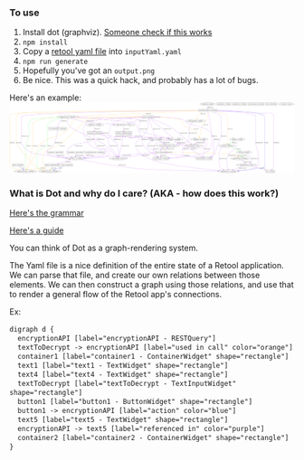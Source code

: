 ### To use

1. Install dot (graphviz). [Someone check if this works](https://brewinstall.org/Install-graphviz-on-Mac-with-Brew/)
2. `npm install`
3. Copy a [retool yaml file](https://github.com/narvar/narvar-retool/blob/master/Notifications/Preferences.yml) into `inputYaml.yaml`
4. `npm run generate`
5. Hopefully you've got an `output.png`
6. Be nice. This was a quick hack, and probably has a lot of bugs.

Here's an example:
![Example image](/example.png)

### What is Dot and why do I care? (AKA - how does this work?)

[Here's the grammar](https://www.graphviz.org/doc/info/lang.html)

[Here's a guide](https://www.graphviz.org/pdf/dotguide.pdf)

You can think of Dot as a graph-rendering system.

The Yaml file is a nice definition of the entire state of a Retool application. We can parse that file, and create our own relations between those elements. We can then construct a graph using those relations, and use that to render a general flow of the Retool app's connections.

Ex:
```
digraph d {
  encryptionAPI [label="encryptionAPI - RESTQuery"]
  textToDecrypt -> encryptionAPI [label="used in call" color="orange"]
  container1 [label="container1 - ContainerWidget" shape="rectangle"]
  text1 [label="text1 - TextWidget" shape="rectangle"]
  text4 [label="text4 - TextWidget" shape="rectangle"]
  textToDecrypt [label="textToDecrypt - TextInputWidget" shape="rectangle"]
  button1 [label="button1 - ButtonWidget" shape="rectangle"]
  button1 -> encryptionAPI [label="action" color="blue"]
  text5 [label="text5 - TextWidget" shape="rectangle"]
  encryptionAPI -> text5 [label="referenced in" color="purple"]
  container2 [label="container2 - ContainerWidget" shape="rectangle"]
}
```
